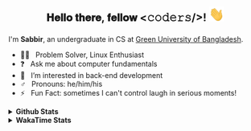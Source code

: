 ## <p align="center"> 𝐇𝐞𝐥𝐥𝐨 𝐭𝐡𝐞𝐫𝐞, 𝐟𝐞𝐥𝐥𝐨𝐰 <𝚌𝚘𝚍𝚎𝚛𝚜/>! <img src="https://raw.githubusercontent.com/shmVirus/shmVirus/main/assets/hello.gif" width="30px"></p>

I'm **Sabbir**, an undergraduate in CS at [Green University of Bangladesh](https://green.edu.bd).
- :man_technologist: &nbsp; Problem Solver, Linux Enthusiast
- :question: &nbsp; Ask me about computer fundamentals
- :eyes: &nbsp; I’m interested in back-end development
- :male_sign: &nbsp; Pronouns: he/him/his
- :zap: &nbsp; Fun Fact: sometimes I can't control laugh in serious moments!


<details>
  <summary><b>Github Stats</b></summary>
  <img alt="shmVirus/graph" width=100% src="https://github-profile-summary-cards.vercel.app/api/cards/profile-details?username=shmVirus&amp;count_private=true&amp;theme=github_dark&amp;hide_border=true">
  <img alt="shmVirus/stats" width="100%" src="https://github-readme-stats.vercel.app/api?username=shmVirus&amp;count_private=true&amp;theme=github_dark&amp;hide_border=true&amp;title_color=2EB398&amp;show_icons=true&amp;layout=compact">
  <img alt="shmVirus/languages" width="49.5%" src="https://github-readme-stats.vercel.app/api/top-langs?username=shmVirus&amp;count_private=true&amp;theme=github_dark&amp;hide_border=true&amp;title_color=2EB398&amp;show_icons=true&amp;layout=compact">
  <img alt="shmVirus/streak" width="49.5%" src="https://github-readme-streak-stats.herokuapp.com?user=shmVirus&amp;theme=github-dark&amp;hide_border=true&amp;stroke=718F97&amp;ring=2EB398&amp;fire=2EB398&amp;currStreakNum=C6CDCB&amp;sideNums=C6CDCB&amp;currStreakLabel=2EB398&amp;sideLabels=C6CDCB&amp;dates=C6CDCB">
</details>
<details>
  <summary><b>WakaTime Stats</b></summary>
  <details>
    <summary>WakaGraphs</summary>
    <p align="center">
      <a href="https://wakatime.com/@shmVirus"> <img alt="waka/coding" align="center" width="400" height="300" src="https://wakatime.com/share/@shmVirus/c05f3e90-003d-4821-a573-5f387fe1954a.svg" /></a>
      <a href="https://wakatime.com/@shmVirus"> <img alt="waka/languages" align="center" width="400" height="300" src="https://wakatime.com/share/@shmVirus/202515c2-e4b0-4a74-84aa-0a18df3ab1d1.svg" /></a>
    </p>
    <p align="center">
      <a href="https://wakatime.com/@shmVirus"> <img alt="waka/editors" align="center" width="400" height="300" src="https://wakatime.com/share/@shmVirus/c2572c82-cd4e-4d48-af7b-4ce0cb752fe5.svg" /></a>
      <a href="https://wakatime.com/@shmVirus"> <img alt="waka/os" align="center" width="400" height="300" src="https://wakatime.com/share/@shmVirus/4f0edd2c-7a2d-4afe-8ac6-fa54c8f60eb2.svg" /></a>
    </p>
  </details>

<!--START_SECTION:waka-->
![Lines of code](https://img.shields.io/badge/From%20Hello%20World%20I%27ve%20Written-62.9%20thousand%20lines%20of%20code-blue)

**I'm an Early 🐤** 

```text
🌞 Morning                33 commits          ████████░░░░░░░░░░░░░░░░░   30.28 % 
🌆 Daytime                43 commits          ██████████░░░░░░░░░░░░░░░   39.45 % 
🌃 Evening                3 commits           █░░░░░░░░░░░░░░░░░░░░░░░░   02.75 % 
🌙 Night                  30 commits          ███████░░░░░░░░░░░░░░░░░░   27.52 % 
```
📅 **I'm Most Productive on Sunday** 

```text
Monday                   22 commits          █████░░░░░░░░░░░░░░░░░░░░   20.18 % 
Tuesday                  14 commits          ███░░░░░░░░░░░░░░░░░░░░░░   12.84 % 
Wednesday                10 commits          ██░░░░░░░░░░░░░░░░░░░░░░░   09.17 % 
Thursday                 12 commits          ███░░░░░░░░░░░░░░░░░░░░░░   11.01 % 
Friday                   11 commits          ███░░░░░░░░░░░░░░░░░░░░░░   10.09 % 
Saturday                 13 commits          ███░░░░░░░░░░░░░░░░░░░░░░   11.93 % 
Sunday                   27 commits          ██████░░░░░░░░░░░░░░░░░░░   24.77 % 
```


📊 **This Week I Spent My Time On** 

```text
💬 Programming Languages: 
C++                      1 hr 26 mins        █████████████████████████   100.00 % 

🔥 Editors: 
Neovim                   1 hr 26 mins        █████████████████████████   100.00 % 

🐱‍💻 Projects: 
ProblemSolving           1 hr 26 mins        █████████████████████████   100.00 % 

💻 Operating System: 
Linux                    1 hr 26 mins        █████████████████████████   100.00 % 
```

**I Mostly Code in Java** 

```text
Java                     2 repos             █████████████████░░░░░░░░   66.67 % 
C++                      1 repo              ████████░░░░░░░░░░░░░░░░░   33.33 % 
```




 Last Updated on 2023-03-09 @13:20:49 UTC
<!--END_SECTION:waka-->
</details>

